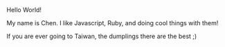 Hello World!

My name is Chen. I like Javascript, Ruby, and doing cool things with them!

If you are ever going to Taiwan, the dumplings there are the best ;)
